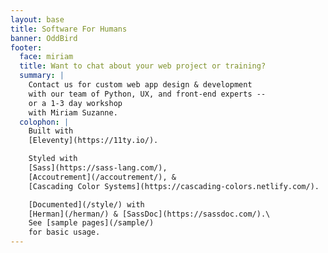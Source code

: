 ```yaml
---
layout: base
title: Software For Humans
banner: OddBird
footer:
  face: miriam
  title: Want to chat about your web project or training?
  summary: |
    Contact us for custom web app design & development
    with our team of Python, UX, and front-end experts --
    or a 1-3 day workshop
    with Miriam Suzanne.
  colophon: |
    Built with
    [Eleventy](https://11ty.io/).

    Styled with
    [Sass](https://sass-lang.com/),
    [Accoutrement](/accoutrement/), &
    [Cascading Color Systems](https://cascading-colors.netlify.com/).

    [Documented](/style/) with
    [Herman](/herman/) & [SassDoc](https://sassdoc.com/).\
    See [sample pages](/sample/)
    for basic usage.
---
```

